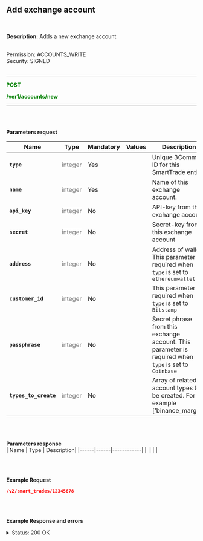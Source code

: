 ## Add exchange account<br>
<br>

**Description:** Adds a new exchange account<br>
<br>

Permission: ACCOUNTS_WRITE<br>
Security: SIGNED<br>
<br>


----------

<mark style="color:green;background-color:white" > **POST**

<mark style="color:green;background-color:white" > **/ver1/accounts/new**

----------
<br>
<br>

**Parameters request**<br>

| Name | Type |	Mandatory |	Values	| Description|
|------|------|-----------|-----------------|------------|
|**`type`**  | <mark style="color:grey;background-color:white"> integer | Yes |  | Unique 3Commas ID for this SmartTrade entity |
|**`name`**  | <mark style="color:grey;background-color:white"> integer | Yes |  | Name of this exchange account. |
|**`api_key`**  | <mark style="color:grey;background-color:white"> integer | No |  | API-key from this exchange account |
|**`secret`**  | <mark style="color:grey;background-color:white"> integer | No |  | Secret-key from this exchange account |
|**`address`**  | <mark style="color:grey;background-color:white"> integer | No |  | Address of wallet. This parameter is required when `type` is set to `ethereumwallet` |
|**`customer_id`**  | <mark style="color:grey;background-color:white"> integer | No |  | This parameter is required when `type` is set to `Bitstamp` |
|**`passphrase`**  | <mark style="color:grey;background-color:white"> integer | No |  | Secret phrase from this exchange account. This parameter is required when `type` is set to `Coinbase` |
|**`types_to_create`**  | <mark style="color:grey;background-color:white"> integer | No |  | Array of related account types to be created. For example ['binance_margin'] |

<br>
<br>

**Parameters response**<br>
| Name | Type |	Description|
|------|------|------------|
|**` `**| | |

<br>
<br>

**Example Request**<br>

```json
/v2/smart_trades/12345678
```
<br>
<br>

**Example Response and errors**<br>

<details>
<summary>Status: 200 OK</summary>
<br>

```json

```